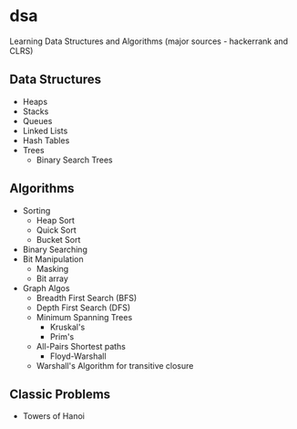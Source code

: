 # dsa
Learning Data Structures and Algorithms (major sources - hackerrank and CLRS)

## Data Structures
- Heaps
- Stacks
- Queues
- Linked Lists
- Hash Tables
- Trees
    - Binary Search Trees

## Algorithms
- Sorting
    - Heap Sort
    - Quick Sort
    - Bucket Sort
- Binary Searching
- Bit Manipulation
    - Masking
    - Bit array
- Graph Algos
    - Breadth First Search (BFS)
    - Depth First Search (DFS)
    - Minimum Spanning Trees
        - Kruskal's
        - Prim's
    - All-Pairs Shortest paths
        - Floyd-Warshall
    - Warshall's Algorithm for transitive closure

## Classic Problems
- Towers of Hanoi
